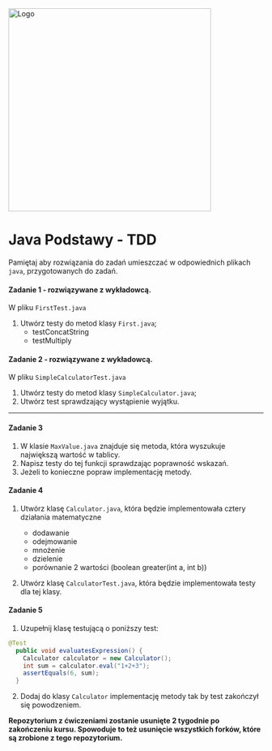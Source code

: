 <img alt="Logo" src="http://coderslab.pl/svg/logo-coderslab.svg" width="400">

#  Java Podstawy - TDD

Pamiętaj aby rozwiązania do zadań umieszczać w odpowiednich plikach `java`, przygotowanych do zadań.  

	
#### Zadanie 1 - rozwiązywane z wykładowcą.

W pliku `FirstTest.java`

1. Utwórz testy do metod klasy `First.java`;
	* testConcatString
	* testMultiply

 
#### Zadanie 2 - rozwiązywane z wykładowcą.

W pliku `SimpleCalculatorTest.java`

1. Utwórz testy do metod klasy `SimpleCalculator.java`;
2. Utwórz test sprawdzający wystąpienie wyjątku.

-----------------------------------------------------------------------------	

#### Zadanie 3

1. W klasie `MaxValue.java` znajduje się metoda, która wyszukuje największą wartość w tablicy.
2. Napisz testy do tej funkcji sprawdzając poprawność wskazań.
3. Jeżeli to konieczne popraw implementację metody.

#### Zadanie 4

1. Utwórz klasę `Calculator.java`, która będzie implementowała cztery działania matematyczne 
	* dodawanie
	* odejmowanie
	* mnożenie 
	* dzielenie
	* porównanie 2 wartości (boolean greater(int a, int b))

2. Utwórz klasę `CalculatorTest.java`, która będzie implementowała testy dla tej klasy.

#### Zadanie 5	

1. Uzupełnij klasę testującą o poniższy test:
````java
@Test
  public void evaluatesExpression() {
    Calculator calculator = new Calculator();
    int sum = calculator.eval("1+2+3");
    assertEquals(6, sum);
  }

````
2. Dodaj do klasy `Calculator` implementację metody tak by test zakończył się powodzeniem.


**Repozytorium z ćwiczeniami zostanie usunięte 2 tygodnie po zakończeniu kursu. Spowoduje to też usunięcie wszystkich forków, które są zrobione z tego repozytorium.**
